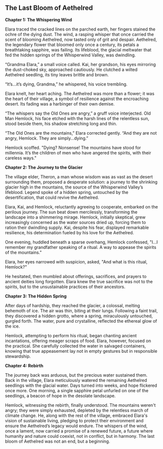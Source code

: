 ## The Last Bloom of Aethelred

**Chapter 1: The Whispering Wind**

Elara traced the cracked lines on the parched earth, her fingers stained the ochre of the dying dust.  The wind, a rasping whisper that once carried the scent of blooming Aethelred, now tasted only of grit and despair.  Aethelred, the legendary flower that bloomed only once a century, its petals a breathtaking sapphire, was failing.  Its lifeblood, the glacial meltwater that fed the hidden springs of the Whisperwind Valley, was dwindling.

“Grandma Elara,” a small voice called.  Kai, her grandson, his eyes mirroring the dust-choked sky, approached cautiously.  He clutched a wilted Aethelred seedling, its tiny leaves brittle and brown.

“It’s…it’s dying, Grandma,” he whispered, his voice trembling.

Elara knelt, her heart aching.  The Aethelred was more than a flower; it was the heart of their village, a symbol of resilience against the encroaching desert.  Its fading was a harbinger of their own demise.

“The whispers say the Old Ones are angry,” a gruff voice interjected.  Old Man Hemlock, his face etched with the harsh lines of the relentless sun, stood beside them, his shadow stretching long and thin.

“The Old Ones are the mountains,” Elara corrected gently.  “And they are not angry, Hemlock. They are simply…dying.”

Hemlock scoffed.  "Dying?  Nonsense!  The mountains have stood for millennia. It’s the children of men who have angered the spirits, with their careless ways."


**Chapter 2: The Journey to the Glacier**

The village elder, Theron, a man whose wisdom was as vast as the desert surrounding them, proposed a desperate solution: a journey to the shrinking glacier high in the mountains, the source of the Whisperwind Valley’s lifeblood.  Legend spoke of a hidden spring, untouched by the desertification, that could revive the Aethelred.

Elara, Kai, and Hemlock, reluctantly agreeing to cooperate, embarked on the perilous journey.  The sun beat down mercilessly, transforming the landscape into a shimmering mirage.  Hemlock, initially skeptical, grew increasingly concerned as the water sources dried up, forcing them to ration their dwindling supply.  Kai, despite his fear, displayed remarkable resilience, his determination fueled by his love for the Aethelred.

One evening, huddled beneath a sparse overhang, Hemlock confessed, "I…I remember my grandfather speaking of a ritual.  A way to appease the spirits of the mountains."

Elara, her eyes narrowed with suspicion, asked, "And what is this ritual, Hemlock?"

He hesitated, then mumbled about offerings, sacrifices, and prayers to ancient deities long forgotten.  Elara knew the true sacrifice was not to the spirits, but to the unsustainable practices of their ancestors.


**Chapter 3: The Hidden Spring**

After days of hardship, they reached the glacier, a colossal, melting behemoth of ice.  The air was thin, biting at their lungs.  Following a faint trail, they discovered a hidden grotto, where a spring, miraculously untouched, gurgled forth.  The water, pure and crystalline, reflected the ethereal glow of the ice.

Hemlock, attempting to perform his ritual, began chanting ancient incantations, offering meager scraps of food.  Elara, however, focused on the practical.  She carefully collected the water in salvaged containers, knowing that true appeasement lay not in empty gestures but in responsible stewardship.


**Chapter 4: Rebirth**

The journey back was arduous, but the precious water sustained them.  Back in the village, Elara meticulously watered the remaining Aethelred seedlings with the glacial water.  Days turned into weeks, and hope flickered once more.  One morning, a single sapphire petal unfurled on one of the seedlings, a beacon of hope in the desolate landscape.

Hemlock, witnessing the rebirth, finally understood.  The mountains weren't angry; they were simply exhausted, depleted by the relentless march of climate change.  He, along with the rest of the village, embraced Elara's vision of sustainable living, pledging to protect their environment and ensure the Aethelred’s legacy would endure.  The whispers of the wind, once a lament, now carried a promise of a renewed future, a future where humanity and nature could coexist, not in conflict, but in harmony.  The last bloom of Aethelred was not an end, but a beginning.
